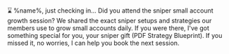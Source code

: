 ⌛️ %name%, just checking in\.\.\.
Did you attend the sniper small account growth session\? We shared the exact sniper setups and strategies our members use to grow small accounts daily\.
If you were there\, I\'ve got something special for you, your sniper gift \(PDF Strategy Blueprint\)\.
If you missed it\, no worries\, I can help you book the next session\.